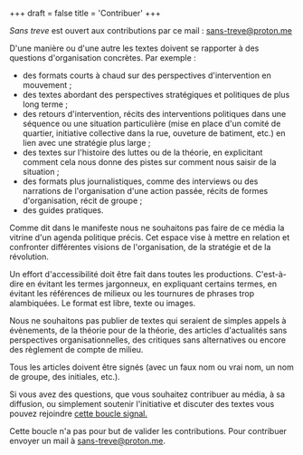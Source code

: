 +++
draft = false
title = 'Contribuer'
+++


*Sans treve* est ouvert aux contributions par ce mail : sans-treve@proton.me



D'une manière ou d'une autre les textes doivent se rapporter à des questions d'organisation concrètes. Par exemple :

   * des formats courts à chaud sur des perspectives d'intervention en mouvement ;
   * des textes abordant des perspectives stratégiques et politiques de plus long terme ;
   * des retours d'intervention, récits des interventions politiques dans une séquence ou une situation particulière (mise en place d'un comité de quartier, initiative collective dans la rue, ouveture de batiment, etc.) en lien avec une stratégie plus large ;
   * des textes sur l'histoire des luttes ou de la théorie, en explicitant comment cela nous donne des pistes sur comment nous saisir de la situation ;
   * des formats plus journalistiques, comme des interviews ou des narrations de l'organisation d'une action passée, récits de formes d'organisation, récit de groupe ;
   * des guides pratiques.


Comme dit dans le manifeste nous ne souhaitons pas faire de ce média la vitrine d'un agenda politique précis. Cet espace vise à mettre en relation et confronter différentes visions de l'organisation, de la stratégie et de la révolution.



Un effort d'accessibilité doit être fait dans toutes les productions. C'est-à-dire en évitant les termes jargonneux, en expliquant certains termes, en évitant les références de milieux ou les tournures de phrases trop alambiquées. Le format est libre, texte ou images.



Nous ne souhaitons pas publier de textes qui seraient de simples appels à évènements, de la théorie pour de la théorie, des articles d'actualités sans perspectives organisationnelles, des critiques sans alternatives ou encore des règlement de compte de milieu.



Tous les articles doivent être signés (avec un faux nom ou vrai nom, un nom de groupe, des initiales, etc.).



Si vous avez des questions, que vous souhaitez contribuer au média, à sa diffusion, ou simplement soutenir l'initiative et discuter des textes vous pouvez rejoindre [cette boucle signal.](https://signal.group/#CjQKICHs9O4EBLqjHJEmLw04KCrzjIpftbtAEEujx96uM1WmEhBEN78\_7uEnJUtlWFuPggdX)

Cette boucle n'a pas pour but de valider les contributions. Pour contribuer envoyer un mail à sans-treve@proton.me.


